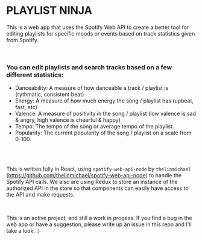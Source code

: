 # PLAYLIST NINJA
 
This is a web app that uses the Spotify Web API to create a better tool for editing playlists for specific moods or events based on track statistics given from Spotify.

<br/>

### You can edit playlists and search tracks based on a few different statistics:
  -  Danceability: A measure of how danceable a track / playlist is (rythmatic, consistent beat)
  -  Energy: A measure of how much energy the song / playlist has (upbeat, fast, etc)
  -  Valence: A measure of positivity in the song / playlist (low valence is sad & angry, high valence is cheerful & happy)
  -  Tempo: The tempo of the song or average tempo of the playlist.
  -  Popularity: The current popularity of the song / playlist on a scale from 0-100.
  
<br/>
<br/>
  
This is written fully in React, using `spotify-web-api-node` by `thelinmichael` (https://github.com/thelinmichael/spotify-web-api-node) to handle the Spotify API calls. We also are using Redux to store an instance of the authorized API in the store so that components can easily have access to the API and make requests.

<br/>

This is an active project, and still a work in progess. If you find a bug in the web app or have a suggestion, please write up an issue in this repo and I'll take a look. :)



